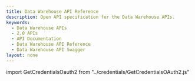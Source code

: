 ```yaml
---
title: Data Warehouse API Reference
description: Open API specification for the Data Warehouse APIs.
keywords:
  - Data Warehouse APIs
  - 2.0 APIs
  - API Documentation
  - Data Warehouse API Reference
  - Data Warehouse API Swagger
layout: none
---
```

import GetCredentialsOauth2 from "../credentials/GetCredentialsOAuth2.js"

<GetCredentialsOauth2 />

<RedoclyAPIBlock src="/analytics-apis/docs/2.0/data-warehouse.json" scrollYOffset={64}/>
